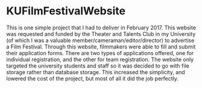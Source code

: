 # KUFilmFestivalWebsite
This is one simple project that I had to deliver in February 2017. 
This website was requested and funded by the Theater and Talents Club in my University 
(of which I was a valuable member/cameraman/editor/director) to advertise a Film Festival. 
Through this website, filmmakers were able to fill and submit their application forms. 
There are two types of applications offered, one for individual registration, and the other for team registration. 
The website only targeted the university students and staff so it was decided to go with file storage rather than database storage. 
This increased the simplicity, and lowered the cost of the project, but most of all it did the job perfectly.
